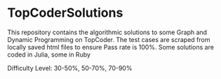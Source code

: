 # TopCoderSolutions

This repository contains the algorithmic solutions to some Graph and Dynamic Programming on TopCoder.
The test cases are scraped from locally saved html files to ensure Pass rate is 100%. 
Some solutions are coded in Julia, some in Ruby

Difficulty Level: 30-50%, 50-70%, 70-90%
